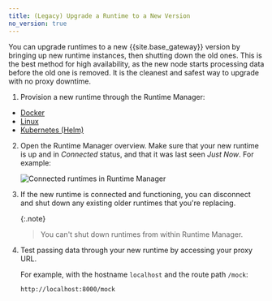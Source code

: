 ```yaml
---
title: (Legacy) Upgrade a Runtime to a New Version
no_version: true
---
```

<!-- vale off -->
You can upgrade runtimes to a new {{site.base_gateway}} version by bringing
up new runtime instances, then shutting down the old ones. This is the best
method for high availability, as the new node starts processing data before the
old one is removed. It is the cleanest and safest way to upgrade with no
proxy downtime.

1. Provision a new runtime through the Runtime Manager:
  * [Docker](/konnect/legacy/runtime-manager/gateway-runtime-docker)
  * [Linux](/konnect/legacy/runtime-manager/gateway-runtime-conf)
  * [Kubernetes (Helm)](/konnect/legacy/runtime-manager/gateway-runtime-kubernetes)

2. Open the Runtime Manager overview. Make sure that your new
runtime is up and in _Connected_ status, and that it was last seen
_Just Now_. For example:

    ![Connected runtimes in Runtime Manager](/assets/images/docs/konnect/konnect-runtimes-connected.png)

3. If the new runtime is connected and functioning, you can disconnect and
shut down any existing older runtimes that you're replacing.

    {:.note}
    > You can't shut down runtimes from within Runtime Manager.

4. Test passing data through your new runtime by accessing your proxy URL.

    For example, with the hostname `localhost` and the route path `/mock`:

    ```
    http://localhost:8000/mock
    ```
